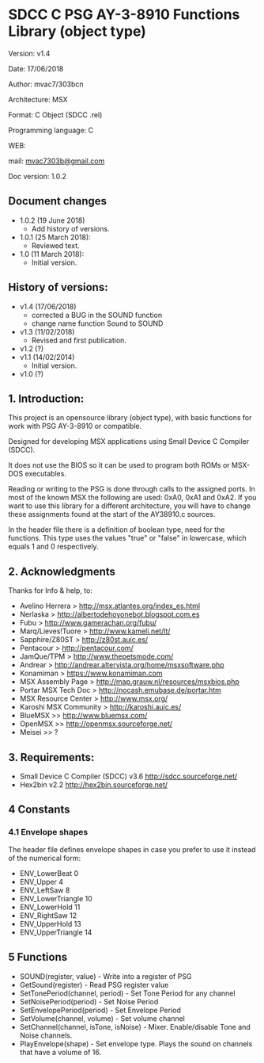 # SDCC C PSG AY-3-8910 Functions Library (object type)

Version: v1.4

Date: 17/06/2018

Author: mvac7/303bcn

Architecture: MSX

Format: C Object (SDCC .rel)

Programming language: C

WEB: 

mail: mvac7303b@gmail.com



Doc version: 1.0.2

## Document changes

- 1.0.2 (19 June 2018)
    + Add history of versions.
- 1.0.1 (25 March 2018):
    + Reviewed text.
- 1.0 (11 March 2018): 
    + Initial version.


## History of versions:

- v1.4 (17/06/2018)
    + corrected a BUG in the SOUND function
    + change name function Sound to SOUND
- v1.3 (11/02/2018)
    + Revised and first publication.
- v1.2 (?)
- v1.1 (14/02/2014)
    + Initial version.
- v1.0 (?)



## 1. Introduction:

This project is an opensource library (object type), with basic functions for 
work with PSG AY-3-8910 or compatible. 

Designed for developing MSX applications using Small Device C Compiler (SDCC).
  
It does not use the BIOS so it can be used to program both ROMs or MSX-DOS
executables.
  
Reading or writing to the PSG is done through calls to the assigned ports. 
In most of the known MSX the following are used: 0xA0, 0xA1 and 0xA2. 
If you want to use this library for a different architecture, you will have to 
change these assignments found at the start of the AY38910.c sources.

In the header file there is a definition of boolean type, need for the functions.
This type uses the values "true" or "false" in lowercase, which equals 1 and 0 
respectively.  

                           


## 2. Acknowledgments
  
Thanks for Info & help, to:

* Avelino Herrera > http://msx.atlantes.org/index_es.html
* Nerlaska > http://albertodehoyonebot.blogspot.com.es
* Fubu > http://www.gamerachan.org/fubu/
* Marq/Lieves!Tuore > http://www.kameli.net/lt/
* Sapphire/Z80ST > http://z80st.auic.es/
* Pentacour > http://pentacour.com/
* JamQue/TPM > http://www.thepetsmode.com/
* Andrear > http://andrear.altervista.org/home/msxsoftware.php
* Konamiman > https://www.konamiman.com
* MSX Assembly Page > http://map.grauw.nl/resources/msxbios.php
* Portar MSX Tech Doc > http://nocash.emubase.de/portar.htm
* MSX Resource Center > http://www.msx.org/
* Karoshi MSX Community > http://karoshi.auic.es/
* BlueMSX >> http://www.bluemsx.com/
* OpenMSX >> http://openmsx.sourceforge.net/
* Meisei  >> ?



## 3. Requirements:

* Small Device C Compiler (SDCC) v3.6 http://sdcc.sourceforge.net/
* Hex2bin v2.2 http://hex2bin.sourceforge.net/     


## 4 Constants


### 4.1 Envelope shapes

The header file defines envelope shapes in case you prefer to use it instead 
of the numerical form:
  
* ENV_LowerBeat      0 
* ENV_Upper          4 
* ENV_LeftSaw        8
* ENV_LowerTriangle 10 
* ENV_LowerHold     11 
* ENV_RightSaw      12
* ENV_UpperHold     13
* ENV_UpperTriangle 14


  
## 5 Functions


* SOUND(register, value) - Write into a register of PSG
* GetSound(register) - Read PSG register value
* SetTonePeriod(channel, period) - Set Tone Period for any channel
* SetNoisePeriod(period) - Set Noise Period
* SetEnvelopePeriod(period) - Set Envelope Period
* SetVolume(channel, volume) - Set volume channel
* SetChannel(channel, isTone, isNoise) - Mixer. Enable/disable Tone and Noise channels.
* PlayEnvelope(shape) - Set envelope type. Plays the sound on channels that have a volume of 16.


 
